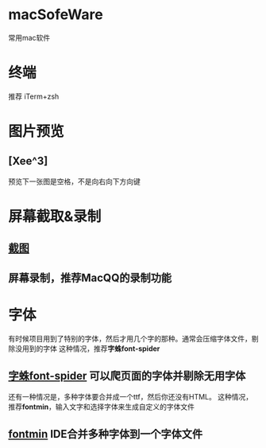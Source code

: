 # macSofeWare
常用mac软件

# 终端
推荐 iTerm+zsh

# 图片预览
## [Xee^3] 
预览下一张图是空格，不是向右向下方向键

# 屏幕截取&录制
## [截图](https://itunes.apple.com/cn/app/id1059334054)
## 屏幕录制，推荐MacQQ的录制功能

# 字体
有时候项目用到了特别的字体，然后才用几个字的那种。通常会压缩字体文件，剔除没用到的字体
这种情况，推荐**字蛛font-spider**
## [字蛛font-spider](http://font-spider.org/) 可以爬页面的字体并剔除无用字体

还有一种情况是，多种字体要合并成一个ttf，然后你还没有HTML。
这种情况，推荐**fontmin**，输入文字和选择字体来生成自定义的字体文件
## [fontmin](http://ecomfe.github.io/fontmin/#usage) IDE合并多种字体到一个字体文件
